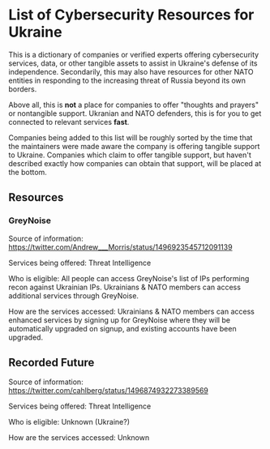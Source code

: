 # List of Cybersecurity Resources for Ukraine
This is a dictionary of companies or verified experts offering cybersecurity services, data, or other tangible assets to assist in Ukraine's defense of its independence. Secondarily, this may also have resources for other NATO entities in responding to the increasing threat of Russia beyond its own borders.

Above all, this is **not** a place for companies to offer "thoughts and prayers" or nontangible support. Ukranian and NATO defenders, this is for you to get connected to relevant services **fast**.

Companies being added to this list will be roughly sorted by the time that the maintainers were made aware the company is offering tangible support to Ukraine. Companies which claim to offer tangible support, but haven't described exactly how companies can obtain that support, will be placed at the bottom.

## Resources

### GreyNoise

Source of information: https://twitter.com/Andrew___Morris/status/1496923545712091139

Services being offered: Threat Intelligence

Who is eligible: All people can access GreyNoise's list of IPs performing recon against Ukrainian IPs. Ukrainians & NATO members can access additional services through GreyNoise.

How are the services accessed: Ukrainians & NATO members can access enhanced services by signing up for GreyNoise where they will be automatically upgraded on signup, and existing accounts have been upgraded.

## Recorded Future

Source of information: https://twitter.com/cahlberg/status/1496874932273389569

Services being offered: Threat Intelligence

Who is eligible: Unknown (Ukraine?)

How are the services accessed: Unknown
